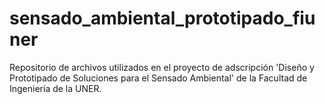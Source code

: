 # sensado_ambiental_prototipado_fiuner
Repositorio de archivos utilizados en el proyecto de adscripción 'Diseño y Prototipado de Soluciones para el Sensado Ambiental' de la Facultad de Ingeniería de la UNER.
